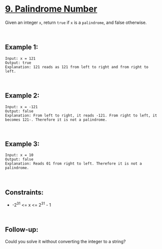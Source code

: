 # [9. Palindrome Number](https://leetcode.com/problems/palindrome-number)

Given an integer `x`, return `true` if `x` is a 
`palindrome`, and false otherwise.

<br />

## Example 1:
```
Input: x = 121
Output: true
Explanation: 121 reads as 121 from left to right and from right to left.
```

<br />

## Example 2:
```
Input: x = -121
Output: false
Explanation: From left to right, it reads -121. From right to left, it becomes 121-. Therefore it is not a palindrome.
```

<br />

## Example 3:
```
Input: x = 10
Output: false
Explanation: Reads 01 from right to left. Therefore it is not a palindrome.
```

<br />

## Constraints:
- -2<sup>31</sup> <= x <= 2<sup>31</sup> - 1

<br />

## Follow-up:
Could you solve it without converting the integer to a string?